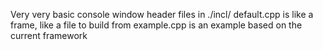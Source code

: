 Very very basic console window
header files in ./incl/ 
default.cpp is like a frame, like a file to build from
example.cpp is an example based on the current framework
